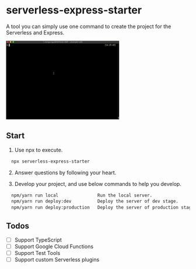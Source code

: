 # serverless-express-starter

A tool you can simply use one command to create the project for the Serverless and Express.

<img src="https://raw.githubusercontent.com/ambisign-gavin/serverless-express-starter/master/demo.gif" width="310"/>

## Start

1. Use npx to execute.

```sh
  npx serverless-express-starter
```

2. Answer questions by following your heart.

3. Develop your project, and use below commands to help you develop.

```sh
  npm/yarn run local               Run the local server.
  npm/yarn run deploy:dev          Deploy the server of dev stage.
  npm/yarn run deploy:production   Deploy the server of production stage.
```

## Todos

- [ ] Support TypeScript
- [ ] Support Google Cloud Functions
- [ ] Support Test Tools
- [ ] Support custom Serverless plugins
